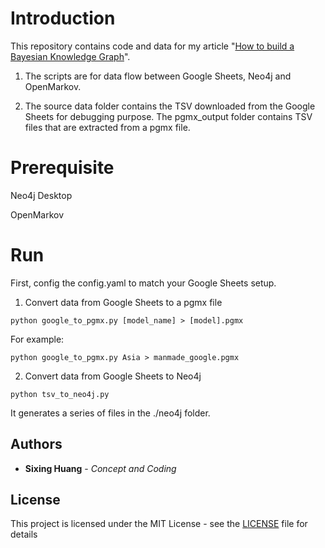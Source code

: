

# Introduction

  

  

This repository contains code and data for my article "[How to build a Bayesian Knowledge Graph](https://dgg32.medium.com/how-to-build-a-bayesian-knowledge-graph-dee1cc821d35)".

1. The scripts are for data flow between Google Sheets, Neo4j and OpenMarkov.

  

2. The source data folder contains the TSV downloaded from the Google Sheets for debugging purpose. The pgmx_output folder contains TSV files that are extracted from a pgmx file.

  

  

# Prerequisite

Neo4j Desktop

OpenMarkov
  

# Run
First, config the config.yaml to match your Google Sheets setup.
  
1. Convert data from Google Sheets to a pgmx file
```console
python google_to_pgmx.py [model_name] > [model].pgmx
```

For example:
```console
python google_to_pgmx.py Asia > manmade_google.pgmx
```

 
2. Convert data from Google Sheets to Neo4j

```console
python tsv_to_neo4j.py
```
It generates a series of files in the ./neo4j folder.



## Authors

  

*  **Sixing Huang** - *Concept and Coding*

  

## License

  

This project is licensed under the MIT License - see the [LICENSE](LICENSE) file for details
